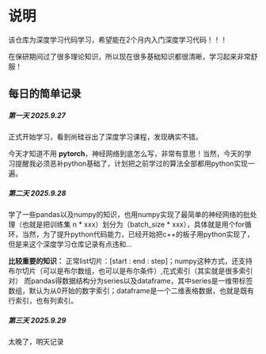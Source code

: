 # 说明

该仓库为深度学习代码学习，希望能在2个月内入门深度学习代码！！！

在保研期间过了很多理论知识，所以现在很多基础知识都很清晰，学习起来非常舒服！

## 每日的简单记录

##### 第一天 2025.9.27

正式开始学习，看到尚硅谷出了深度学习课程，发现确实不错。

今天才知道不用 **pytorch**，神经网络到底怎么写，非常有意思！当然，今天的学习提醒我必须恶补python基础了，计划把之前学过的算法全部都用python实现一遍。


##### 第二天 2025.9.28 

学了一些pandas以及numpy的知识，也用numpy实现了最简单的神经网络的批处理（也就是把训练集 n * xxx）划分为（batch_size * xxx），具体就是用个for循环，当然，为了提升python代码能力，已经开始把c++的板子用python实现了，但是来这个深度学习仓库记录有点违和...

**比较重要的知识：**
正常list切片：[start : end : step]；numpy这种方式，还支持布尔切片（可以是布尔数组，也可以是布尔条件）,花式索引（其实就是很多索引对）
而pandas得数据结构分为series以及dataframe，其中series是一维带标签数组，默认为从0开始的数字索引；dataframe是一个二维表格数据，也就是既有行索引，也有列索引。

##### 第三天 2025.9.29

太晚了，明天记录